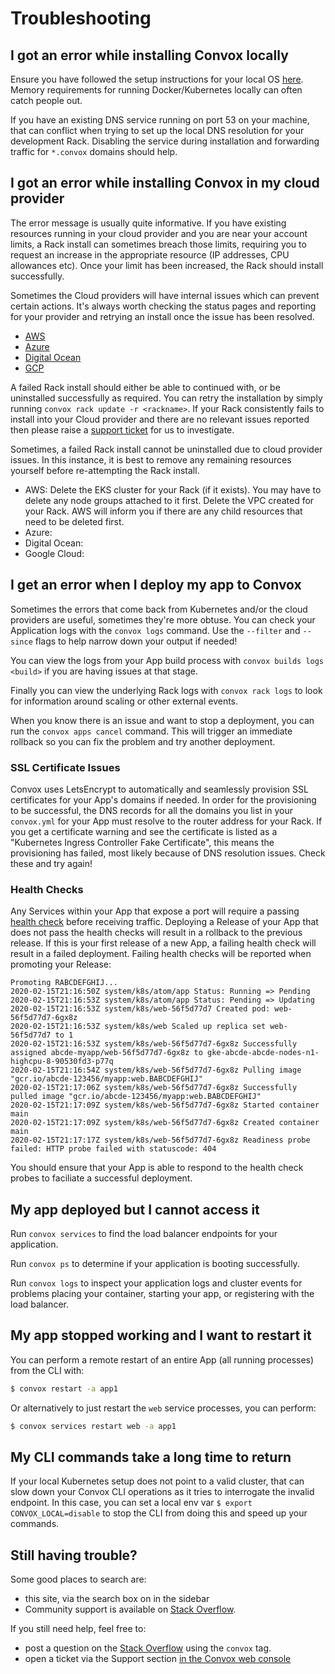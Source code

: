 # Troubleshooting

## I got an error while installing Convox locally

Ensure you have followed the setup instructions for your local OS [here](../installation/development-rack).  Memory requirements for running Docker/Kubernetes locally can often catch people out.

If you have an existing DNS service running on port 53 on your machine, that can conflict when trying to set up the local DNS resolution for your development Rack. Disabling the service during installation and forwarding traffic for `*.convox` domains should help.

## I got an error while installing Convox in my cloud provider

The error message is usually quite informative.  If you have existing resources running in your cloud provider and you are near your account limits, a Rack install can sometimes breach those limits, requiring you to request an increase in the appropriate resource (IP addresses, CPU allowances etc). Once your limit has been increased, the Rack should install successfully.

Sometimes the Cloud providers will have internal issues which can prevent certain actions.  It's always worth checking the status pages and reporting for your provider and retrying an install once the issue has been resolved.

- [AWS](https://status.aws.amazon.com/)
- [Azure](https://status.azure.com/en-us/status)
- [Digital Ocean](https://status.digitalocean.com/)
- [GCP](https://status.cloud.google.com/)

A failed Rack install should either be able to continued with, or be uninstalled successfully as required.  You can retry the installation by simply running `convox rack update -r <rackname>`.
If your Rack consistently fails to install into your Cloud provider and there are no relevant issues reported then please raise a [support ticket](/help/support) for us to investigate.

Sometimes, a failed Rack install cannot be uninstalled due to cloud provider issues.  In this instance, it is best to remove any remaining resources yourself before re-attempting the Rack install.

- AWS: Delete the EKS cluster for your Rack (if it exists). You may have to delete any node groups attached to it first.  Delete the VPC created for your Rack. AWS will inform you if there are any child resources that need to be deleted first.
- Azure:
- Digital Ocean:
- Google Cloud:

## I get an error when I deploy my app to Convox

Sometimes the errors that come back from Kubernetes and/or the cloud providers are useful, sometimes they're more obtuse.
You can check your Application logs with the `convox logs` command.  Use the `--filter` and `--since` flags to help narrow down your output if needed!

You can view the logs from your App build process with `convox builds logs <build>` if you are having issues at that stage.

Finally you can view the underlying Rack logs with `convox rack logs` to look for information around scaling or other external events.

When you know there is an issue and want to stop a deployment, you can run the `convox apps cancel` command. This will trigger an immediate rollback so you can fix the problem and try another deployment.

### SSL Certificate Issues

Convox uses LetsEncrypt to automatically and seamlessly provision SSL certificates for your App's domains if needed. In order for the provisioning to be successful, the DNS records for all the domains you list in your `convox.yml` for your App must resolve to the router address for your Rack.  If you get a certificate warning and see the certificate is listed as a "Kubernetes Ingress Controller Fake Certificate", this means the provisioning has failed, most likely because of DNS resolution issues.  Check these and try again!

### Health Checks

Any Services within your App that expose a port will require a passing [health check](../configuration/health-checks) before receiving traffic.  Deploying a Release of your App that does not pass the health checks will result in a rollback to the previous release.  If this is your first release of a new App, a failing health check will result in a failed deployment.
Failing health checks will be reported when promoting your Release:

    Promoting RABCDEFGHIJ...
    2020-02-15T21:16:50Z system/k8s/atom/app Status: Running => Pending
    2020-02-15T21:16:53Z system/k8s/atom/app Status: Pending => Updating
    2020-02-15T21:16:53Z system/k8s/web-56f5d77d7 Created pod: web-56f5d77d7-6gx8z
    2020-02-15T21:16:53Z system/k8s/web Scaled up replica set web-56f5d77d7 to 1
    2020-02-15T21:16:53Z system/k8s/web-56f5d77d7-6gx8z Successfully assigned abcde-myapp/web-56f5d77d7-6gx8z to gke-abcde-abcde-nodes-n1-highcpu-8-90530fd3-p77q
    2020-02-15T21:16:54Z system/k8s/web-56f5d77d7-6gx8z Pulling image "gcr.io/abcde-123456/myapp:web.BABCDEFGHIJ"
    2020-02-15T21:17:06Z system/k8s/web-56f5d77d7-6gx8z Successfully pulled image "gcr.io/abcde-123456/myapp:web.BABCDEFGHIJ"
    2020-02-15T21:17:09Z system/k8s/web-56f5d77d7-6gx8z Started container main
    2020-02-15T21:17:09Z system/k8s/web-56f5d77d7-6gx8z Created container main
    2020-02-15T21:17:17Z system/k8s/web-56f5d77d7-6gx8z Readiness probe failed: HTTP probe failed with statuscode: 404

You should ensure that your App is able to respond to the health check probes to faciliate a successful deployment.

## My app deployed but I cannot access it

Run `convox services` to find the load balancer endpoints for your application.

Run `convox ps` to determine if your application is booting successfully.

Run `convox logs` to inspect your application logs and cluster events for problems placing your container, starting your app, or registering with the load balancer.

## My app stopped working and I want to restart it

You can perform a remote restart of an entire App (all running processes) from the CLI with:

```sh
$ convox restart -a app1
```

Or alternatively to just restart the `web` service processes, you can perform:

```sh
$ convox services restart web -a app1
```

## My CLI commands take a long time to return

If your local Kubernetes setup does not point to a valid cluster, that can slow down your Convox CLI operations as it tries to interrogate the invalid endpoint.  In this case, you can set a local env var `$ export CONVOX_LOCAL=disable` to stop the CLI from doing this and speed up your commands.

## Still having trouble?

Some good places to search are:

- this site, via the search box on in the sidebar
- Community support is available on [Stack Overflow](https://stackoverflow.com/questions/tagged/convox).

If you still need help, feel free to:

- post a question on the [Stack Overflow](https://stackoverflow.com/questions/tagged/convox) using the `convox` tag.
- open a ticket via the Support section [in the Convox web console](https://console.convox.com/)
